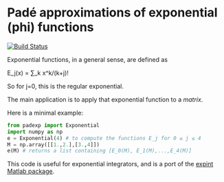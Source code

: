# Padé approximations of exponential (phi) functions

[![Build Status](https://travis-ci.org/olivierverdier/padexp.svg?branch=master)](https://travis-ci.org/olivierverdier/padexp)

Exponential functions, in a general sense, are defined as

E_j(x) = ∑_k x^k/(k+j)!

So for j=0, this is the regular exponential.

The main application is to apply that exponential function to a *matrix*.

Here is a minimal example:

```python
from padexp import Exponential
import numpy as np
e = Exponential(4) # to compute the functions E_j for 0 ≤ j ≤ 4
M = np.array([[1.,2.],[3.,4]])
e(M) # returns a list containing [E_0(M), E_1(M),...,E_4(M)]
```
This code is useful for exponential integrators, and is a port of the [expint Matlab package](http://www.math.ntnu.no/num/expint/matlab.php).
